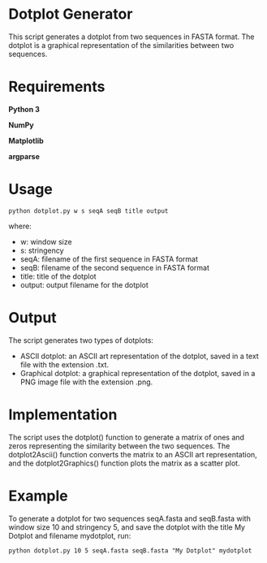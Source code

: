 # Dotplot Generator
This script generates a dotplot from two sequences in FASTA format. The dotplot is a graphical representation of the similarities between two sequences.

# Requirements
**Python 3**

**NumPy**

**Matplotlib**

**argparse**

# Usage
```
python dotplot.py w s seqA seqB title output
```

where:

* w: window size
* s: stringency
* seqA: filename of the first sequence in FASTA format
* seqB: filename of the second sequence in FASTA format
* title: title of the dotplot
* output: output filename for the dotplot

# Output
The script generates two types of dotplots:

* ASCII dotplot: an ASCII art representation of the dotplot, saved in a text file with the extension .txt.
* Graphical dotplot: a graphical representation of the dotplot, saved in a PNG image file with the extension .png.

# Implementation
The script uses the dotplot() function to generate a matrix of ones and zeros representing the similarity between the two sequences. The dotplot2Ascii() function converts the matrix to an ASCII art representation, and the dotplot2Graphics() function plots the matrix as a scatter plot.

# Example
To generate a dotplot for two sequences seqA.fasta and seqB.fasta with window size 10 and stringency 5, and save the dotplot with the title My Dotplot and filename mydotplot, run:
```
python dotplot.py 10 5 seqA.fasta seqB.fasta "My Dotplot" mydotplot
```